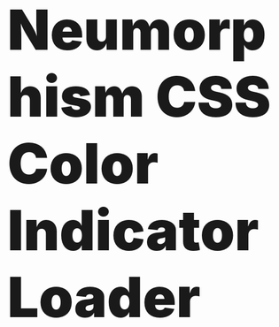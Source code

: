 <h1>Neumorphism CSS Color Indicator Loader</h1>
<style>
  h1{
    font-size: 100px;
    font-weight: 900;
  }
</style>
